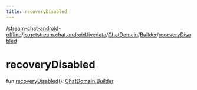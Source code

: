 ```yaml
---
title: recoveryDisabled
---
```

/[stream-chat-android-offline](../../../index.md)/[io.getstream.chat.android.livedata](../../index.md)/[ChatDomain](../index.md)/[Builder](index.md)/[recoveryDisabled](recoveryDisabled.md)  
  
  
  
# recoveryDisabled  
fun [recoveryDisabled](recoveryDisabled.md)(): [ChatDomain.Builder](index.md)
